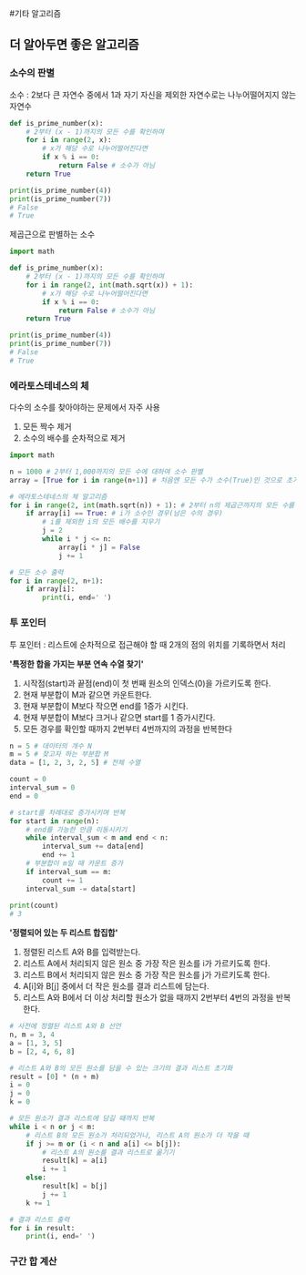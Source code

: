 #기타 알고리즘

## 더 알아두면 좋은 알고리즘
### 소수의 판별
소수 : 2보다 큰 자연수 중에서 1과 자기 자신을 제외한 자연수로는 나누어떨어지지 않는 자연수

```python
def is_prime_number(x):
    # 2부터 (x - 1)까지의 모든 수를 확인하며
    for i in range(2, x):
        # x가 해당 수로 나누어떨어진다면
        if x % i == 0:
            return False # 소수가 아님
    return True

print(is_prime_number(4))
print(is_prime_number(7))
# False
# True
```
제곱근으로 판별하는 소수
```python
import math

def is_prime_number(x):
    # 2부터 (x - 1)까지의 모든 수를 확인하며
    for i in range(2, int(math.sqrt(x)) + 1):
        # x가 해당 수로 나누어떨어진다면
        if x % i == 0:
            return False # 소수가 아님
    return True

print(is_prime_number(4))
print(is_prime_number(7))
# False
# True
```

### 에라토스테네스의 체 
다수의 소수를 찾아야하는 문제에서 자주 사용

1. 모든 짝수 제거
2. 소수의 배수를 순차적으로 제거
```python
import math

n = 1000 # 2부터 1,000까지의 모든 수에 대하여 소수 판별
array = [True for i in range(n+1)] # 처음엔 모든 수가 소수(True)인 것으로 초기화(0과 1은 제외)

# 에라토스테네스의 체 알고리즘
for i in range(2, int(math.sqrt(n)) + 1): # 2부터 n의 제곱근까지의 모든 수를 확인하며
    if array[i] == True: # i가 소수인 경우(남은 수의 경우)
        # i를 제외한 i의 모든 배수를 지우기
        j = 2
        while i * j <= n:
            array[i * j] = False
            j += 1

# 모든 소수 출력
for i in range(2, n+1):
    if array[i]:
        print(i, end=' ')
```

### 투 포인터
투 포인터 : 리스트에 순차적으로 접근해야 할 때 2개의 점의 위치를 기록하면서 처리

**'특정한 합을 가지는 부분 연속 수열 찾기'**
1. 시작점(start)과 끝점(end)이 첫 번째 원소의 인덱스(0)을 가르키도록 한다.
2. 현재 부분합이 M과 같으면 카운트한다.
3. 현재 부분합이 M보다 작으면 end를 1증가 시킨다.
4. 현재 부분합이 M보다 크거나 같으면 start를 1 증가시킨다.
5. 모든 경우를 확인할 때까지 2번부터 4번까지의 과정을 반복한다

```python
n = 5 # 데이터의 개수 N
m = 5 # 찾고자 하는 부분합 M
data = [1, 2, 3, 2, 5] # 전체 수열

count = 0
interval_sum = 0
end = 0

# start를 차례대로 증가시키며 반복
for start in range(n):
    # end를 가능한 만큼 이동시키기
    while interval_sum < m and end < n:
        interval_sum += data[end]
        end += 1
    # 부분합이 m일 때 카운트 증가
    if interval_sum == m:
        count += 1
    interval_sum -= data[start]
    
print(count)
# 3
```

**'정렬되어 있는 두 리스트 합집합'**
1. 정렬된 리스트 A와 B를 입력받는다.
2. 리스트 A에서 처리되지 않은 원소 중 가장 작은 원소를 i가 가르키도록 한다.
3. 리스트 B에서 처리되지 않은 원소 중 가장 작은 원소를 j가 가르키도록 한다.
4. A[i]와 B[j] 중에서 더 작은 원소를 결과 리스트에 담는다.
5. 리스트 A와 B에서 더 이상 처리할 원소가 없을 때까지 2번부터 4번의 과정을 반복한다.

```python
# 사전에 정렬된 리스트 A와 B 선언
n, m = 3, 4
a = [1, 3, 5]
b = [2, 4, 6, 8]

# 리스트 A와 B의 모든 원소를 담을 수 있는 크기의 결과 리스트 초기화
result = [0] * (n + m)
i = 0
j = 0
k = 0

# 모든 원소가 결과 리스트에 담길 때까지 반복
while i < n or j < m:
    # 리스트 B의 모든 원소가 처리되었거나, 리스트 A의 원소가 더 작을 때
    if j >= m or (i < n and a[i] <= b[j]):
        # 리스트 A의 원소를 결과 리스트로 옮기기
        result[k] = a[i]
        i += 1
    else:
        result[k] = b[j]
        j += 1
    k += 1

# 결과 리스트 출력
for i in result:
    print(i, end=' ')
```

### 구간 합 계산